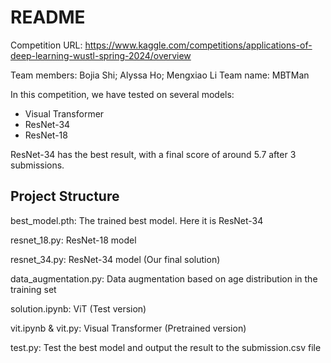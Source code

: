 # README

Competition URL: https://www.kaggle.com/competitions/applications-of-deep-learning-wustl-spring-2024/overview

Team members: Bojia Shi; Alyssa Ho; Mengxiao Li
Team name: MBTMan

In this competition, we have tested on several models:

* Visual Transformer
* ResNet-34
* ResNet-18 

ResNet-34 has the best result, with a final score of around 5.7 after 3 submissions.

## Project Structure

best_model.pth: The trained best model. Here it is ResNet-34

resnet_18.py: ResNet-18 model

resnet_34.py: ResNet-34 model (Our final solution)

data_augmentation.py: Data augmentation based on age distribution in the training set

solution.ipynb: ViT (Test version)

vit.ipynb & vit.py: Visual Transformer (Pretrained version)

test.py: Test the best model and output the result to the submission.csv file
